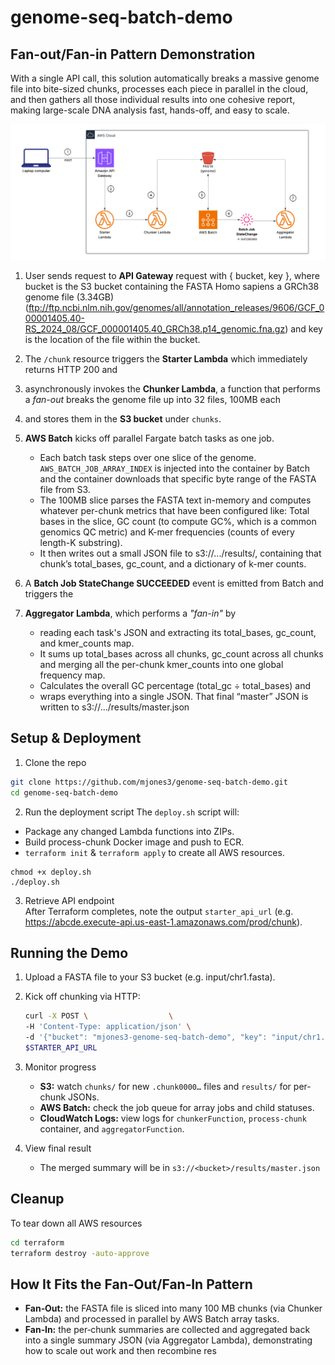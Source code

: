 # genome-seq-batch-demo

## Fan-out/Fan-in Pattern Demonstration ##

With a single API call, this solution automatically breaks a massive genome file into bite-sized chunks, processes each piece in parallel in the cloud, and then gathers all those individual results into one cohesive report, making large-scale DNA analysis fast, hands-off, and easy to scale.

![Architecture Diagram](images/genome-fan-out-fan-in.png)


1. User sends request to **API Gateway** request with { bucket, key }, where bucket is the S3 bucket containing the FASTA Homo sapiens a GRCh38 genome file (3.34GB) (ftp://ftp.ncbi.nlm.nih.gov/genomes/all/annotation_releases/9606/GCF_000001405.40-RS_2024_08/GCF_000001405.40_GRCh38.p14_genomic.fna.gz) and key is the location of the file within the bucket.  

2. The `/chunk` resource triggers the **Starter Lambda** which immediately returns HTTP 200 and

3. asynchronously invokes the **Chunker Lambda**, a function that performs a *fan-out* breaks the genome file up into 32 files, 100MB each  

4. and stores them in the **S3 bucket** under `chunks`.

5. **AWS Batch** kicks off parallel Fargate batch tasks as one job.  
   - Each batch task steps over one slice of the genome.  `AWS_BATCH_JOB_ARRAY_INDEX` is injected into the container by Batch and the container downloads that specific byte range of the FASTA file from S3. 
   - The 100MB slice parses the FASTA text in-memory and computes whatever per-chunk metrics that have been configured like: Total bases in the slice, GC count (to compute GC%, which is a common genomics QC metric) and K-mer frequencies (counts of every length-K substring).   
   - It then writes out a small JSON file to s3://.../results/, containing that chunk’s total_bases, gc_count, and a dictionary of k-mer counts.

6. A **Batch Job StateChange SUCCEEDED** event is emitted from Batch and triggers the 

7. **Aggregator Lambda**, which performs a *"fan-in"* by 
    - reading each task's JSON and extracting its total_bases, gc_count, and kmer_counts map.  
    - It sums up total_bases across all chunks, gc_count across all chunks and merging all the per-chunk kmer_counts into one global frequency map. 
    - Calculates the overall GC percentage (total_gc ÷ total_bases) and 
    - wraps everything into a single JSON.  That final “master” JSON is written to s3://.../results/master.json


## Setup & Deployment ##

1. Clone the repo
``` bash
git clone https://github.com/mjones3/genome-seq-batch-demo.git
cd genome-seq-batch-demo
```
2. Run the deployment script
The `deploy.sh` script will:
  - Package any changed Lambda functions into ZIPs.
  - Build process-chunk Docker image and push to ECR.
  - `terraform init` & `terraform apply` to create all AWS resources. 
  
```
chmod +x deploy.sh
./deploy.sh
```
3. Retrieve API endpoint    
   After Terraform completes, note the output `starter_api_url` (e.g. https://abcde.execute-api.us-east-1.amazonaws.com/prod/chunk).


## Running the Demo ##

1. Upload a FASTA file to your S3 bucket (e.g. input/chr1.fasta).

2. Kick off chunking via HTTP:

    ``` bash
    curl -X POST \                  \
    -H 'Content-Type: application/json' \
    -d '{"bucket": "mjones3-genome-seq-batch-demo", "key": "input/chr1.fasta"}' \
    $STARTER_API_URL
    ```

3. Monitor progress
   - **S3:** watch `chunks/` for new `.chunk0000…` files and `results/` for per-chunk JSONs.
   - **AWS Batch:** check the job queue for array jobs and child statuses.
   - **CloudWatch Logs:** view logs for `chunkerFunction`, `process-chunk` container, and `aggregatorFunction`.

4. View final result
   - The merged summary will be in `s3://<bucket>/results/master.json`

## Cleanup ##

To tear down all AWS resources
``` bash
cd terraform
terraform destroy -auto-approve
```

## How It Fits the Fan‑Out/Fan‑In Pattern ##
- **Fan‑Out:** the FASTA file is sliced into many 100 MB chunks (via Chunker Lambda) and processed in parallel by AWS Batch array tasks.
- **Fan‑In:** the per‑chunk summaries are collected and aggregated back into a single summary JSON (via Aggregator Lambda), demonstrating how to scale out work and then recombine res
